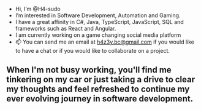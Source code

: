 -  Hi, I’m @H4-sudo
-  I’m interested in Software Development, Automation and Gaming.
-  I have a great affinity in C#, Java, TypeScript, JavaScript, SQL and frameworks such as React and Angular.
- I am currently working on a game changing social media platform
- 📫 You can send me an email at h4z3y.bc@gmail.com if you would like to have a chat or if you would like to collaborate on a project.

## When I'm not busy working, you'll find me tinkering on my car or just taking a drive to clear my thoughts and feel refreshed to continue my ever evolving journey in software development.

<!---
H4-sudo/H4-sudo is a ✨ special ✨ repository because its `README.md` (this file) appears on your GitHub profile.
You can click the Preview link to take a look at your changes.
--->
